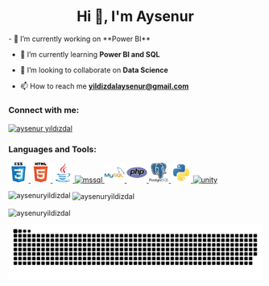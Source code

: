 <h1 align="center">Hi 👋, I'm Aysenur</h1>
- 🔭 I’m currently working on **Power BI**

- 🌱 I’m currently learning **Power BI and SQL**

- 👯 I’m looking to collaborate on **Data Science**

- 📫 How to reach me **yildizdalaysenur@gmail.com**

<h3 align="left">Connect with me:</h3>
<p align="left">
<a href="https://linkedin.com/in/aysenur yıldızdal" target="blank"><img align="center" src="https://raw.githubusercontent.com/rahuldkjain/github-profile-readme-generator/master/src/images/icons/Social/linked-in-alt.svg" alt="aysenur yıldızdal" height="30" width="40" /></a>
</p>

<h3 align="left">Languages and Tools:</h3>
<p align="left"> <a href="https://www.w3schools.com/css/" target="_blank" rel="noreferrer"> <img src="https://raw.githubusercontent.com/devicons/devicon/master/icons/css3/css3-original-wordmark.svg" alt="css3" width="40" height="40"/> </a> <a href="https://www.w3.org/html/" target="_blank" rel="noreferrer"> <img src="https://raw.githubusercontent.com/devicons/devicon/master/icons/html5/html5-original-wordmark.svg" alt="html5" width="40" height="40"/> </a> <a href="https://www.java.com" target="_blank" rel="noreferrer"> <img src="https://raw.githubusercontent.com/devicons/devicon/master/icons/java/java-original.svg" alt="java" width="40" height="40"/> </a> <a href="https://www.microsoft.com/en-us/sql-server" target="_blank" rel="noreferrer"> <img src="https://www.svgrepo.com/show/303229/microsoft-sql-server-logo.svg" alt="mssql" width="40" height="40"/> </a> <a href="https://www.mysql.com/" target="_blank" rel="noreferrer"> <img src="https://raw.githubusercontent.com/devicons/devicon/master/icons/mysql/mysql-original-wordmark.svg" alt="mysql" width="40" height="40"/> </a> <a href="https://www.php.net" target="_blank" rel="noreferrer"> <img src="https://raw.githubusercontent.com/devicons/devicon/master/icons/php/php-original.svg" alt="php" width="40" height="40"/> </a> <a href="https://www.postgresql.org" target="_blank" rel="noreferrer"> <img src="https://raw.githubusercontent.com/devicons/devicon/master/icons/postgresql/postgresql-original-wordmark.svg" alt="postgresql" width="40" height="40"/> </a> <a href="https://www.python.org" target="_blank" rel="noreferrer"> <img src="https://raw.githubusercontent.com/devicons/devicon/master/icons/python/python-original.svg" alt="python" width="40" height="40"/> </a> <a href="https://unity.com/" target="_blank" rel="noreferrer"> <img src="https://www.vectorlogo.zone/logos/unity3d/unity3d-icon.svg" alt="unity" width="40" height="40"/> </a> </p>

<p><img align="left" src="https://github-readme-stats.vercel.app/api/top-langs?username=aysenuryildizdal&show_icons=true&locale=en&layout=compact" alt="aysenuryildizdal" /></p>

<p>&nbsp;<img align="center" src="https://github-readme-stats.vercel.app/api?username=aysenuryildizdal&show_icons=true&locale=en" alt="aysenuryildizdal" /></p>

<p><img align="center" src="https://github-readme-streak-stats.herokuapp.com/?user=aysenuryildizdal&" alt="aysenuryildizdal" /></p>




![snake gif](https://github.com/aysenuryildizdal/aysenuryildizdal/blob/output/github-snake-dark.svg)
